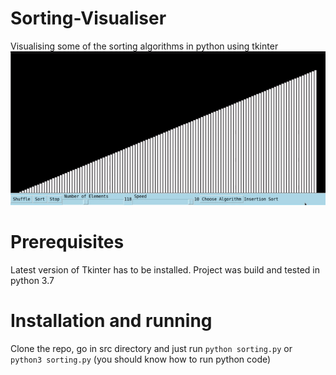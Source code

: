 # Sorting-Visualiser
Visualising some of the sorting algorithms in python using tkinter
![sorting](https://github.com/adibozzhanov/Sorting-Visualiser/blob/main/images/ezgif-5-9c893d0123ff.gif?raw=true)

# Prerequisites
Latest version of Tkinter has to be installed. Project was build and tested in python 3.7

# Installation and running
Clone the repo, go in src directory and just run ```python sorting.py``` or ```python3 sorting.py``` (you should know how to run python code)
